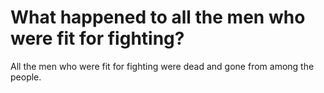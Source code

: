 # What happened to all the men who were fit for fighting?

All the men who were fit for fighting were dead and gone from among the people.
